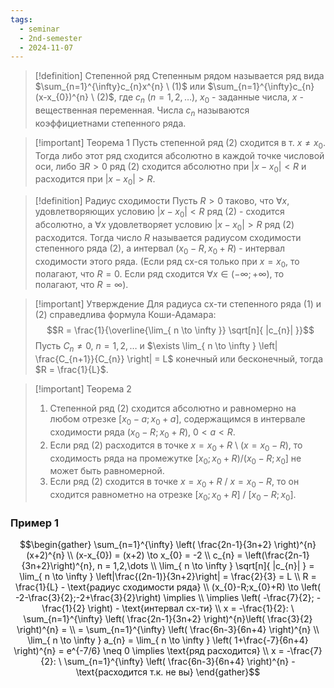 ```yaml
---
tags:
  - seminar
  - 2nd-semester
  - 2024-11-07
---
```


> [!definition] Степенной ряд
> Степенным рядом называется ряд вида $\sum_{n=1}^{\infty}c_{n}x^{n} \ (1)$ или $\sum_{n=1}^{\infty}c_{n}(x-x_{0})^{n} \ (2)$, где $c_{n} \ (n=1,2,\dots)$, $x_{0}$ - заданные числа, $x$ - вещественная переменная. Числа $c_{n}$ называются коэффициетнами степенного ряда.

> [!important] Теорема 1
> Пусть степенной ряд (2) сходится в т. $x \neq x_{0}$. Тогда либо этот ряд сходится абсолютно в каждой точке числовой оси, либо $\exists R>0$ ряд (2) сходится абсолютно при $|x-x_{0}| < R$ и расходится при $|x-x_{0}|> R$.

> [!definition] Радиус сходимости
> Пусть $R > 0$ таково, что  $\forall x$, удовлетворяющих условию $|x - x_{0}| < R$ ряд (2) - сходится абсолютно, а $\forall x$ удовлетворяет условию $|x-x_{0}| > R$ ряд (2) расходится. Тогда число $R$ называется радиусом сходимости степенного ряда (2), а интервал $(x_{0}-R,x_{0}+R)$ - интервал сходимости этого ряда.
> (Если ряд сх-ся только при $x = x_{0}$, то полагают, что $R=0$. Если ряд сходится $\forall x \in (-\infty; +\infty)$, то полагают, что $R = \infty$).

> [!important] Утверждение
> Для радиуса сх-ти степенного ряда (1) и (2) справедлива формула Коши-Адамара:
> $$R = \frac{1}{\overline{\lim_{ n \to \infty }} \sqrt[n]{ |c_{n}| }}$$
> Пусть $C_{n}\neq 0$, $n=1,2,\dots$ и $\exists \lim_{ n \to \infty } \left| \frac{C_{n+1}}{C_{n}} \right| = L$ конечный или бесконечный, тогда $R = \frac{1}{L}$.

> [!important] Теорема 2
> 1. Степенной ряд (2) сходится абсолютно и равномерно на любом отрезке $[x_{0}-a;x_{0}+a]$, содержащимся в интервале сходимости ряда $(x_{0}-R;x_{0}+R)$, $0<a<R$.
> 2. Если ряд (2) расходится в точке $x=x_{0}+R$ \ ($x=x_{0}-R$),
> то сходимость ряда на промежутке $[x_{0}; x_{0}+R) / (x_{0}-R; x_{0}]$ не может быть равномерной.
> 3. Если ряд (2) сходится в точке $x = x_{0} + R$ / $x = x_{0} - R$, то он сходится равнометно на отрезке $[x_{0}; x_{0} + R]$ / $[x_{0} - R; x_{0}]$.

### Пример 1

$$\begin{gather}
\sum_{n=1}^{\infty} \left( \frac{2n-1}{3n+2} \right)^{n}(x+2)^{n} \\
(x-x_{0}) = (x+2) \to x_{0} = -2 \\
c_{n} = \left(\frac{2n-1}{3n+2}\right)^{n}, n = 1,2,\dots \\
\lim_{ n \to \infty } \sqrt[n]{ |c_{n}| } = \lim_{ n \to \infty } \left|\frac{(2n-1)}{3n+2}\right| = \frac{2}{3} = L \\
R = \frac{1}{L} - \text{радиус сходимости ряда} \\
(x_{0}-R;x_{0}+R) \to \left( -2-\frac{3}{2};-2+\frac{3}{2}\right) \implies \\
\implies \left( -\frac{7}{2}; -\frac{1}{2} \right) - \text{интервал сх-ти} \\
x = -\frac{1}{2}: \ \sum_{n=1}^{\infty} \left( \frac{2n-1}{3n+2} \right)^{n}\left( \frac{3}{2} \right)^{n} = \\
= \sum_{n=1}^{\infty} \left( \frac{6n-3}{6n+4} \right)^{n} \\
\lim_{ n \to \infty } a_{n} = \lim_{ n \to \infty } \left( 1+\frac{-7}{6n+4} \right)^{n} = e^{-7/6} \neq 0 \implies \text{ряд расходится} \\
x = -\frac{7}{2}: \ \sum_{n=1}^{\infty} \left( \frac{6n-3}{6n+4} \right)^{n} - \text{расходится т.к. не вы}
\end{gather}$$